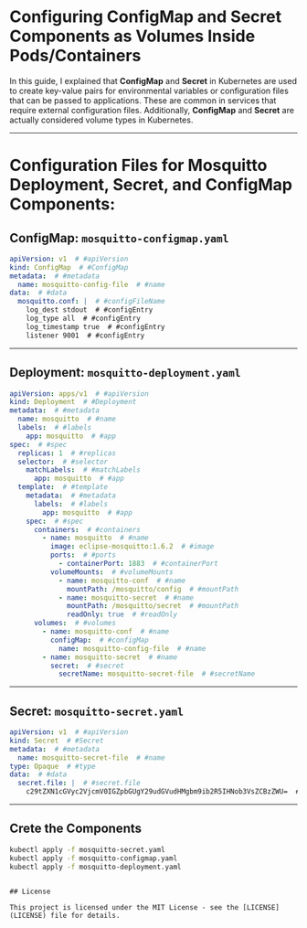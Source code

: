 # Configuring ConfigMap and Secret Components as Volumes Inside Pods/Containers 

In this guide, I explained that **ConfigMap** and **Secret** in Kubernetes are used to create key-value pairs for environmental variables or configuration files that can be passed to applications. These are common in services that require external configuration files. Additionally, **ConfigMap** and **Secret** are actually considered volume types in Kubernetes.

---

# Configuration Files for Mosquitto Deployment, Secret, and ConfigMap Components:


## ConfigMap: `mosquitto-configmap.yaml`

```yaml
apiVersion: v1  # #apiVersion
kind: ConfigMap  # #ConfigMap
metadata:  # #metadata
  name: mosquitto-config-file  # #name
data:  # #data
  mosquitto.conf: |  # #configFileName
    log_dest stdout  # #configEntry
    log_type all  # #configEntry
    log_timestamp true  # #configEntry
    listener 9001  # #configEntry
```

---

## Deployment: `mosquitto-deployment.yaml`

```yaml
apiVersion: apps/v1  # #apiVersion
kind: Deployment  # #Deployment
metadata:  # #metadata
  name: mosquitto  # #name
  labels:  # #labels
    app: mosquitto  # #app
spec:  # #spec
  replicas: 1  # #replicas
  selector:  # #selector
    matchLabels:  # #matchLabels
      app: mosquitto  # #app
  template:  # #template
    metadata:  # #metadata
      labels:  # #labels
        app: mosquitto  # #app
    spec:  # #spec
      containers:  # #containers
        - name: mosquitto  # #name
          image: eclipse-mosquitto:1.6.2  # #image
          ports:  # #ports
            - containerPort: 1883  # #containerPort
          volumeMounts:  # #volumeMounts
            - name: mosquitto-conf  # #name
              mountPath: /mosquitto/config  # #mountPath
            - name: mosquitto-secret  # #name
              mountPath: /mosquitto/secret  # #mountPath
              readOnly: true  # #readOnly
      volumes:  # #volumes
        - name: mosquitto-conf  # #name
          configMap:  # #configMap
            name: mosquitto-config-file  # #name
        - name: mosquitto-secret  # #name
          secret:  # #secret
            secretName: mosquitto-secret-file  # #secretName
```

---

## Secret: `mosquitto-secret.yaml`

```yaml
apiVersion: v1  # #apiVersion
kind: Secret  # #Secret
metadata:  # #metadata
  name: mosquitto-secret-file  # #name
type: Opaque  # #type
data:  # #data
  secret.file: |  # #secret.file
    c29tZXN1cGVyc2VjcmV0IGZpbGUgY29udGVudHMgbm9ib2R5IHNob3VsZCBzZWU=  # #base64EncodedData
```

---

## Crete the Components

```bash
kubectl apply -f mosquitto-secret.yaml
kubectl apply -f mosquitto-configmap.yaml
kubectl apply -f mosquitto-deployment.yaml
```
```

## License

This project is licensed under the MIT License - see the [LICENSE](LICENSE) file for details.
